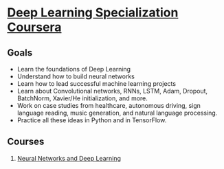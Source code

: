 # [Deep Learning Specialization Coursera](https://www.coursera.org/specializations/deep-learning)

## Goals
- Learn the foundations of Deep Learning
- Understand how to build neural networks
- Learn how to lead successful machine learning projects
- Learn about Convolutional networks, RNNs, LSTM, Adam, Dropout, BatchNorm, Xavier/He initialization, and more.
- Work on case studies from healthcare, autonomous driving, sign language reading, music generation, and natural language processing.
- Practice all these ideas in Python and in TensorFlow.

## Courses
1. [Neural Networks and Deep Learning](https://github.com/andersy005/deep-learning-specialization/tree/master/01-Neural-Networks-and-Deep-Learning)
